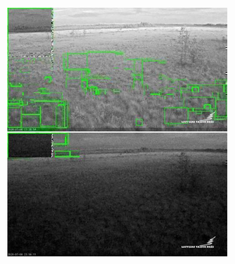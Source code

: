 ![20200708-221848-224853](in/20200708/20200708-221848-224853_0_.jpg)
![20200708-224858-231903](in/20200708/20200708-224858-231903_0_.jpg)
